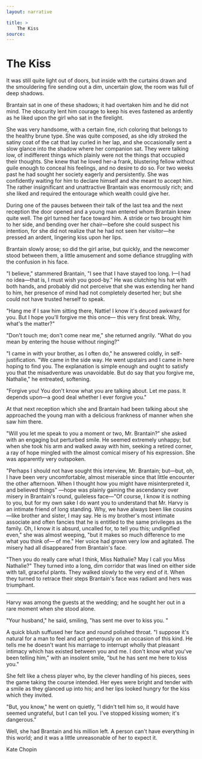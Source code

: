 ```yaml
---
layout: narrative

title: >
    The Kiss
source: 
---
```


      
# The Kiss

  It was still quite light out of doors, but inside with the curtains drawn and the smouldering fire sending out a dim, uncertain glow, the room was full of deep shadows. 

Brantain sat in one of these shadows; it had overtaken him and he did not mind.  The obscurity lent him courage to keep his eves fastened as ardently as he liked upon the girl who sat in the firelight. 

She was very handsome, with a certain fine, rich coloring that belongs to the healthy brune type.  She was quite composed, as she idly stroked the satiny coat of the cat that lay curled in her lap, and she occasionally sent a slow glance into the shadow where her companion sat.  They were talking low, of indifferent things which plainly were not the things that occupied their thoughts.  She knew that he loved her-a frank, blustering fellow without guile enough to conceal his feelings, and no desire to do so. For two weeks past he had sought her society eagerly and persistently.  She was confidently waiting for him to declare himself and she meant to accept him.  The rather insignificant and unattractive Brantain was enormously rich; and she liked and required the entourage which wealth could give her. 

During one of the pauses between their talk of the last tea and the next reception the door opened and a young   man entered whom Brantain knew quite well.  The girl turned her face toward him.  A stride or two brought him to her side, and bending over her chair—before she could suspect his intention, for she did not realize that he had not seen her visitor—he pressed an ardent, lingering kiss upon her lips. 

Brantain slowly arose; so did the girl arise, but quickly, and the newcomer stood between them, a little amusement and some defiance struggling with the confusion in his face. 

"I believe," stammered Brantain, "I see that I have stayed too long.  I—I had no idea—that is, I must wish you good-by." He was clutching his hat with both hands, and probably did not perceive that she was extending her hand to him, her presence of mind had not completely deserted her; but she could not have trusted herself to speak. 

"Hang me if I saw him sitting there, Nattie! I know it's deuced awkward for you.  But I hope you'll forgive me this once— this very first break.  Why, what's the matter?" 

"Don't touch me; don't come near me," she returned angrily. "What do you mean by entering the house without ringing?" 

"I came in with your brother, as I often do," he answered coldly, in self-justification.  "We came in the side way.  He went upstairs and I came in here hoping to find you.  The explanation is simple enough and ought to satisfy you that the misadventure was unavoidable.  But do say that you forgive me, Nathalie," he entreated, softening. 

"Forgive you! You don't know what you are talking about.  Let me pass.  It depends upon—a good deal whether I ever forgive you." 

At that next reception which she and Brantain had been talking about she approached the young man with a delicious frankness of manner when she saw him there. 

"Will you let me speak to you a moment or two, Mr. Brantain?" she asked with an engaging but perturbed smile.  He seemed extremely unhappy; but when she took   his arm and walked away with him, seeking a retired corner, a ray of hope mingled with the almost comical misery of his expression. She was apparently very outspoken. 

"Perhaps I should not have sought this interview, Mr. Brantain; but—but, oh, I have been very uncomfortable, almost miserable since that little encounter the other afternoon.  When I thought how you might have misinterpreted it, and believed things" —hope was plainly gaining the ascendancy over misery in Brantain's round, guileless face—"Of course, I know it is nothing to you, but for my own sake I do want you to understand that Mr. Harvy is an intimate friend of long standing.  Why, we have always been like cousins—like brother and sister, I may say.  He is my brother's most intimate associate and often fancies that he is entitled to the same privileges as the family.  Oh, I know it is absurd, uncalled for, to tell you this; undignified even," she was almost weeping, "but it makes so much difference to me what you think of— of me." Her voice had grown very low and agitated.  The misery had all disappeared from Brantain's face. 

"Then you do really care what I think, Miss Nathalie? May I call you Miss Nathalie?" They turned into a long, dim corridor that was lined on either side with tall, graceful plants.  They walked slowly to the very end of it.  When they turned to retrace their steps Brantain's face was radiant and hers was triumphant. 

   * * * * * * * * * * * * * * * * * * * 

  Harvy was among the guests at the wedding; and he sought her out in a rare moment when she stood alone. 

"Your husband," he said, smiling, "has sent me over to kiss you.  " 

A quick blush suffused her face and round polished throat.  "I suppose it's natural for a man to feel and act generously on an occasion of this kind.  He tells me he doesn't want his marriage to interrupt wholly that pleasant intimacy which has existed between you and me.  I don't know what you've been telling him," with an insolent smile, "but he has sent me here to kiss you."   

She felt like a chess player who, by the clever handling of his pieces, sees the game taking the course intended.  Her eyes were bright and tender with a smile as they glanced up into his; and her lips looked hungry for the kiss which they invited. 

"But, you know," he went on quietly, "I didn't tell him so, it would have seemed ungrateful, but I can tell you.  I've stopped kissing women; it's dangerous." 

Well, she had Brantain and his million left.  A person can't have everything in this world; and it was a little unreasonable of her to expect it.

 Kate Chopin    